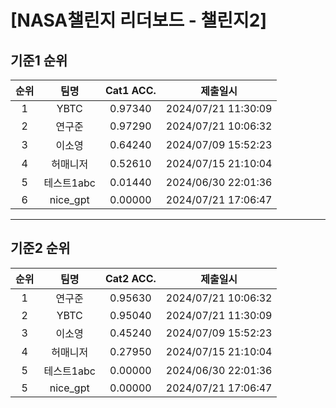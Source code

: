 # [NASA챌린지 리더보드 - 챌린지2]
## 기준1 순위
| 순위 | 팀명 | Cat1 ACC. | 제출일시 |
|:----:|:----:|:-----:|:----:|
| 1 | YBTC | 0.97340 | 2024/07/21 11:30:09 |
| 2 | 연구준 | 0.97290 | 2024/07/21 10:06:32 |
| 3 | 이소영 | 0.64240 | 2024/07/09 15:52:23 |
| 4 | 허매니저 | 0.52610 | 2024/07/15 21:10:04 |
| 5 | 테스트1abc | 0.01440 | 2024/06/30 22:01:36 |
| 6 | nice_gpt | 0.00000 | 2024/07/21 17:06:47 |
___
## 기준2 순위
| 순위 | 팀명 | Cat2 ACC. | 제출일시 |
|:----:|:----:|:-----:|:----:|
| 1 | 연구준 | 0.95630 | 2024/07/21 10:06:32 |
| 2 | YBTC | 0.95040 | 2024/07/21 11:30:09 |
| 3 | 이소영 | 0.45240 | 2024/07/09 15:52:23 |
| 4 | 허매니저 | 0.27950 | 2024/07/15 21:10:04 |
| 5 | 테스트1abc | 0.00000 | 2024/06/30 22:01:36 |
| 5 | nice_gpt | 0.00000 | 2024/07/21 17:06:47 |
